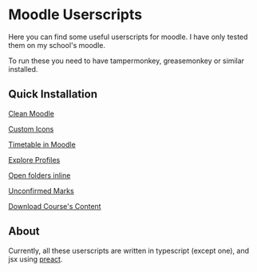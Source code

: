 # Moodle Userscripts

Here you can find some useful userscripts for moodle. I have only tested them on my school's moodle.

To run these you need to have tampermonkey, greasemonkey or similar installed.

## Quick Installation

[Clean Moodle](https://git.io/JXgeW)

[Custom Icons](https://git.io/JXgei)

[Timetable in Moodle](https://git.io/JXzjr)

[Explore Profiles](https://git.io/JXzjB)

[Open folders inline](https://git.io/JXgvE)

[Unconfirmed Marks](https://git.io/JXzhC)

[Download Course's Content](https://git.io/JXzhy)

## About

Currently, all these userscripts are written in typescript (except one), and jsx using [preact](https://github.com/preactjs/preact).
